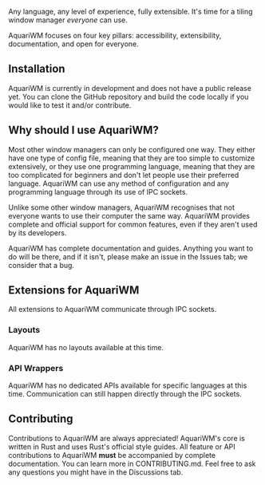 Any language, any level of experience, fully extensible. It's time for a tiling window manager
*everyone* can use.

AquariWM focuses on four key pillars: accessibility, extensibility, documentation, and
open for everyone.

## Installation
AquariWM is currently in development and does not have a public release yet. You can clone the
GitHub repository and build the code locally if you would like to test it and/or contribute.

## Why should I use AquariWM?
Most other window managers can only be configured one way. They either have one type of config
file, meaning that they are too simple to customize extensively, or they use one programming
language, meaning that they are too complicated for beginners and don't let people use their
preferred language. AquariWM can use any method of configuration and any programming language
through its use of IPC sockets.

Unlike some other window managers, AquariWM recognises that not everyone wants to use their
computer the same way. AquariWM provides complete and official support for common features, even if
they aren't used by its developers.

AquariWM has complete documentation and guides. Anything you want to do will be there, and if it
isn't, please make an issue in the Issues tab; we consider that a bug.

## Extensions for AquariWM
All extensions to AquariWM communicate through IPC sockets.

### Layouts
AquariWM has no layouts available at this time.

### API Wrappers
AquariWM has no dedicated APIs available for specific languages at this time. Communication can
still happen directly through the IPC sockets.

## Contributing
Contributions to AquariWM are always appreciated! AquariWM's core is written in Rust and uses
Rust's official style guides. All feature or API contributions to AquariWM **must** be accompanied
by complete documentation. You can learn more in CONTRIBUTING.md. Feel free to ask any questions
you might have in the Discussions tab.
